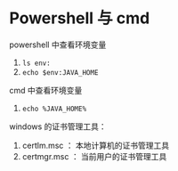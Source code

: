 # Powershell 与 cmd

powershell 中查看环境变量
1. `ls env:`
2. `echo $env:JAVA_HOME`

cmd 中查看环境变量
1. `echo %JAVA_HOME%`

windows 的证书管理工具：
1. certlm.msc ： 本地计算机的证书管理工具
2. certmgr.msc ： 当前用户的证书管理工具